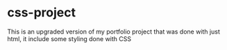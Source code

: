 # css-project
This is an upgraded version of my portfolio project that was done with just html, it include some styling done with CSS
